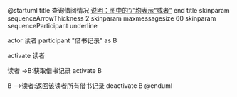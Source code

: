 @startuml
title
 查询借阅情况
 <u>说明：图中的“/”均表示“或者”</u>
end title
skinparam sequenceArrowThickness 2
skinparam maxmessagesize 60
skinparam sequenceParticipant underline

actor 读者
participant "借书记录" as B

activate 读者

读者 ->B:获取借书记录
activate B

B -->读者:返回该读者所有借书记录
deactivate B
@enduml